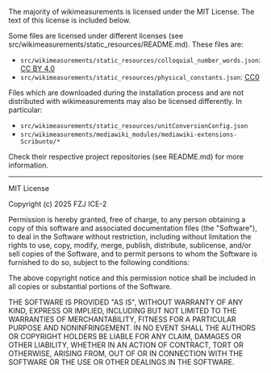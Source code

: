 The majority of wikimeasurements is licensed under the MIT License. 
The text of this license is included below.

Some files are licensed under different licenses (see src/wikimeasurements/static_resources/README.md). These files are:
* `src/wikimeasurements/static_resources/colloquial_number_words.json`:
  [CC BY 4.0](http://creativecommons.org/licenses/by/4.0/)
* `src/wikimeasurements/static_resources/physical_constants.json`:
  [CC0](https://creativecommons.org/publicdomain/zero/1.0/)

Files which are downloaded during the installation process and are not 
distributed with wikimeasurements may also be licensed differently. In particular:
* `src/wikimeasurements/static_resources/unitConversionConfig.json`
* `src/wikimeasurements/mediawiki_modules/mediawiki-extensions-Scribunto/*`

Check their respective project repositories (see README.md) for more information.

------------------------------------------------------------------------------

MIT License

Copyright (c) 2025 FZJ ICE-2

Permission is hereby granted, free of charge, to any person obtaining a copy
of this software and associated documentation files (the "Software"), to deal
in the Software without restriction, including without limitation the rights
to use, copy, modify, merge, publish, distribute, sublicense, and/or sell
copies of the Software, and to permit persons to whom the Software is
furnished to do so, subject to the following conditions:

The above copyright notice and this permission notice shall be included in all
copies or substantial portions of the Software.

THE SOFTWARE IS PROVIDED "AS IS", WITHOUT WARRANTY OF ANY KIND, EXPRESS OR
IMPLIED, INCLUDING BUT NOT LIMITED TO THE WARRANTIES OF MERCHANTABILITY,
FITNESS FOR A PARTICULAR PURPOSE AND NONINFRINGEMENT. IN NO EVENT SHALL THE
AUTHORS OR COPYRIGHT HOLDERS BE LIABLE FOR ANY CLAIM, DAMAGES OR OTHER
LIABILITY, WHETHER IN AN ACTION OF CONTRACT, TORT OR OTHERWISE, ARISING FROM,
OUT OF OR IN CONNECTION WITH THE SOFTWARE OR THE USE OR OTHER DEALINGS IN THE
SOFTWARE.                      